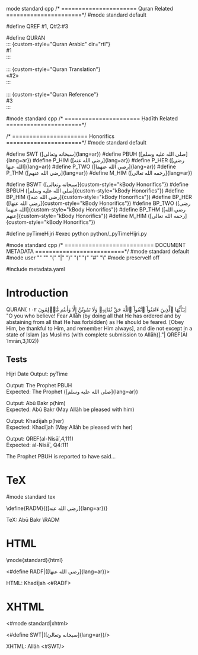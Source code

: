 mode standard cpp
/* ======================
        Quran Related
   ======================*/
#mode standard default

#define QREF #1, Q#2:#3

#define QURAN \
::: {custom-style="Quran Arabic" dir="rtl"}\
#1\
:::\
\
::: {custom-style="Quran Translation"}\
«#2»\
:::\
\
::: {custom-style="Quran Reference"}\
#3\
:::

#mode standard cpp
/* ======================
        Ḥadīth Related
   ======================*/



/* ======================
        Honorifics
   ======================*/
#mode standard default

#define SWT ([سبحانه وتعالى]{lang=ar})
#define PBUH ([صلى الله عليه وسلم]{lang=ar})
#define P_HIM ([رضي الله عنه]{lang=ar})
#define P_HER ([رضي الله عنها]{lang=ar})
#define P_TWO ([رضي الله عنهما]{lang=ar})
#define P_THM ([رضي الله عنهم]{lang=ar})
#define M_HIM ([رحمه الله تعالى]{lang=ar})

#define BSWT ([سبحانه وتعالى]{custom-style="kBody Honorifics"})
#define BPBUH ([صلى الله عليه وسلم]{custom-style="kBody Honorifics"})
#define BP_HIM ([رضي الله عنه]{custom-style="kBody Honorifics"})
#define BP_HER ([رضي الله عنها]{custom-style="kBody Honorifics"})
#define BP_TWO ([رضي الله عنهما]{custom-style="kBody Honorifics"})
#define BP_THM ([رضي الله عنهم]{custom-style="kBody Honorifics"})
#define M_HIM ([رحمه الله تعالى]{custom-style="kBody Honorifics"})

#define pyTimeHijri #exec python python/_pyTimeHijri.py

#mode standard cpp
/* ==========================
        DOCUMENT METADATA
   ==========================*/
#mode standard default
#mode user "" "" "(" "|" ")" "(" ")" "#" "\\"
#mode preservelf off

#include metadata.yaml

# Introduction

QURAN(
يَـٰٓأَيُّهَا ٱلَّذِينَ ءَامَنُواْ ٱتَّقُواْ ٱللَّهَ حَقَّ تُقَاتِهِۦ وَلَا تَمُوتُنَّ إِلَّا وَأَنتُم مُّسۡلِمُونَ ١٠٢|
"O you who believe! Fear Allāh (by doing all that He has ordered and by
abstaining from all that He has forbidden) as He should be feared. [Obey Him, be
thankful to Him, and remember Him always], and die not except in a state of
Islam [as Muslims (with complete submission to Allāh)]."|
QREF(Āl ʿImrān,3,102))

## Tests

Hijri Date Output: pyTime

Output:   The Prophet PBUH  
Expected: The Prophet ([صلى الله عليه وسلم]{lang=ar})

Output:   Abū Bakr p(him)  
Expected: Abū Bakr (May Allāh be pleased with him)

Output:   Khadījah p(her)  
Expected: Khadījah (May Allāh be pleased with her)

Output:   QREF(al-Nisāʾ,4,111)  
Expected: al-Nisāʾ, Q4:111

The Prophet PBUH is reported to have said...

# TeX

#mode standard tex

\define{RADM}{([رضي الله عنه]{lang=ar})}

TeX: Abū Bakr \RADM

# HTML

\mode{standard}{html}

<#define RADF|([رضي الله عنها]{lang=ar})>

HTML: Khadījah <#RADF>

# XHTML

<#mode standard|xhtml>

<#define SWT|([سبحانه وتعالىٰ]{lang=ar})/>

XHTML: Allāh <#SWT/>
